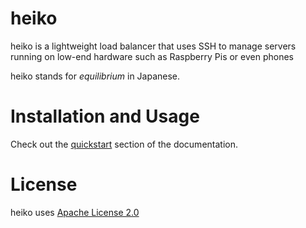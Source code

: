 # heiko

heiko is a lightweight load balancer that uses SSH to manage servers running on low-end hardware such as Raspberry Pis or even phones

heiko stands for *equilibrium* in Japanese.

# Installation and Usage

Check out the [quickstart](https://heiko.readthedocs.io/en/latest/quickstart.html) section of the documentation.

# License

heiko uses [Apache License 2.0](LICENSE)